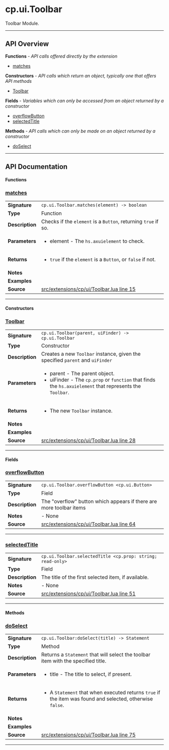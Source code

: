 # cp.ui.Toolbar

Toolbar Module.

---

## API Overview
**Functions** - _API calls offered directly by the extension_
 * [matches](#matches)

**Constructors** - _API calls which return an object, typically one that offers API methods_
 * [Toolbar](#toolbar)

**Fields** - _Variables which can only be accessed from an object returned by a constructor_
 * [overflowButton](#overflowbutton)
 * [selectedTitle](#selectedtitle)

**Methods** - _API calls which can only be made on an object returned by a constructor_
 * [doSelect](#doselect)


---

## API Documentation

#### Functions


### [matches](#matches)

|                                             |                                                                                     |
| --------------------------------------------|-------------------------------------------------------------------------------------|
| **Signature**                               | `cp.ui.Toolbar.matches(element) -> boolean`                                                                    |
| **Type**                                    | Function                                                                     |
| **Description**                             | Checks if the `element` is a `Button`, returning `true` if so.                                                                     |
| **Parameters**                              | <ul><li>element		- The `hs.axuielement` to check.</li></ul> |
| **Returns**                                 | <ul><li>`true` if the `element` is a `Button`, or `false` if not.</li></ul>          |
| **Notes**                                   | <ul></ul> |
| **Examples**                                | <ul></ul> |
| **Source**                                  | [src/extensions/cp/ui/Toolbar.lua line 15](https://github.com/CommandPost/CommandPost/blob/develop/src/extensions/cp/ui/Toolbar.lua#L15) |

---

#### Constructors


### [Toolbar](#toolbar)

|                                             |                                                                                     |
| --------------------------------------------|-------------------------------------------------------------------------------------|
| **Signature**                               | `cp.ui.Toolbar(parent, uiFinder) -> cp.ui.Toolbar`                                                                    |
| **Type**                                    | Constructor                                                                     |
| **Description**                             | Creates a new `Toolbar` instance, given the specified `parent` and `uiFinder`                                                                     |
| **Parameters**                              | <ul><li>parent   - The parent object.</li><li>uiFinder   - The `cp.prop` or `function` that finds the `hs.axuielement` that represents the `Toolbar`.</li></ul> |
| **Returns**                                 | <ul><li>The new `Toolbar` instance.</li></ul>          |
| **Notes**                                   | <ul></ul> |
| **Examples**                                | <ul></ul> |
| **Source**                                  | [src/extensions/cp/ui/Toolbar.lua line 28](https://github.com/CommandPost/CommandPost/blob/develop/src/extensions/cp/ui/Toolbar.lua#L28) |

---

#### Fields


### [overflowButton](#overflowbutton)

|                                             |                                                                                     |
| --------------------------------------------|-------------------------------------------------------------------------------------|
| **Signature**                               | `cp.ui.Toolbar.overflowButton <cp.ui.Button>`                                                                    |
| **Type**                                    | Field                                                                     |
| **Description**                             | The "overflow" button which appears if there are more toolbar items                                                                     |
| **Notes**                                   | - None |
| **Source**                                  | [src/extensions/cp/ui/Toolbar.lua line 64](https://github.com/CommandPost/CommandPost/blob/develop/src/extensions/cp/ui/Toolbar.lua#L64) |

---


### [selectedTitle](#selectedtitle)

|                                             |                                                                                     |
| --------------------------------------------|-------------------------------------------------------------------------------------|
| **Signature**                               | `cp.ui.Toolbar.selectedTitle <cp.prop: string; read-only>`                                                                    |
| **Type**                                    | Field                                                                     |
| **Description**                             | The title of the first selected item, if available.                                                                     |
| **Notes**                                   | - None |
| **Source**                                  | [src/extensions/cp/ui/Toolbar.lua line 51](https://github.com/CommandPost/CommandPost/blob/develop/src/extensions/cp/ui/Toolbar.lua#L51) |

---

#### Methods


### [doSelect](#doselect)

|                                             |                                                                                     |
| --------------------------------------------|-------------------------------------------------------------------------------------|
| **Signature**                               | `cp.ui.Toolbar:doSelect(title) -> Statement`                                                                    |
| **Type**                                    | Method                                                                     |
| **Description**                             | Returns a `Statement` that will select the toolbar item with the specified title.                                                                     |
| **Parameters**                              | <ul><li>title - The title to select, if present.</li></ul> |
| **Returns**                                 | <ul><li>A `Statement` that when executed returns `true` if the item was found and selected, otherwise `false`.</li></ul>          |
| **Notes**                                   | <ul></ul> |
| **Examples**                                | <ul></ul> |
| **Source**                                  | [src/extensions/cp/ui/Toolbar.lua line 75](https://github.com/CommandPost/CommandPost/blob/develop/src/extensions/cp/ui/Toolbar.lua#L75) |

---

